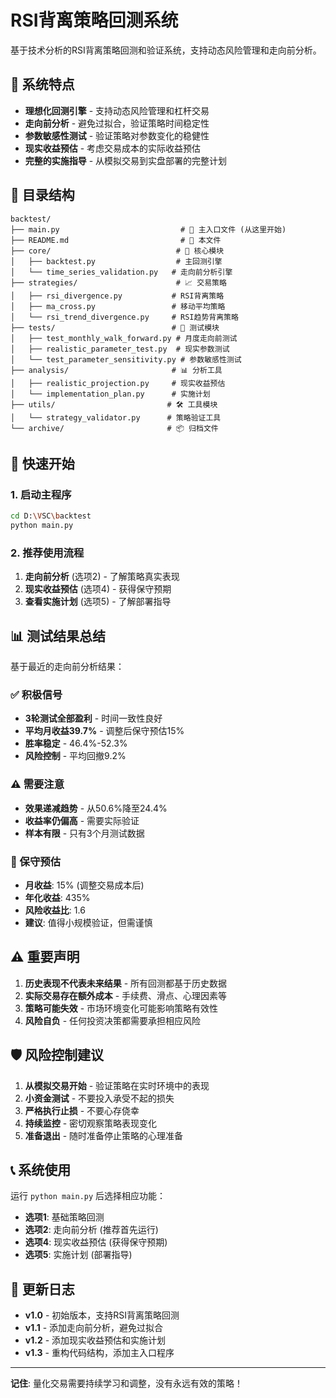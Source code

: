 # RSI背离策略回测系统

基于技术分析的RSI背离策略回测和验证系统，支持动态风险管理和走向前分析。

## 🎯 系统特点

- **理想化回测引擎** - 支持动态风险管理和杠杆交易
- **走向前分析** - 避免过拟合，验证策略时间稳定性
- **参数敏感性测试** - 验证策略对参数变化的稳健性
- **现实收益预估** - 考虑交易成本的实际收益预估
- **完整的实施指导** - 从模拟交易到实盘部署的完整计划

## 📁 目录结构

```
backtest/
├── main.py                           # 🚀 主入口文件 (从这里开始)
├── README.md                         # 📖 本文件
├── core/                            # 🔧 核心模块
│   ├── backtest.py                  # 主回测引擎
│   └── time_series_validation.py   # 走向前分析引擎
├── strategies/                      # 📈 交易策略
│   ├── rsi_divergence.py           # RSI背离策略
│   ├── ma_cross.py                 # 移动平均策略  
│   └── rsi_trend_divergence.py     # RSI趋势背离策略
├── tests/                          # 🧪 测试模块
│   ├── test_monthly_walk_forward.py # 月度走向前测试
│   ├── realistic_parameter_test.py  # 现实参数测试
│   └── test_parameter_sensitivity.py # 参数敏感性测试
├── analysis/                       # 📊 分析工具
│   ├── realistic_projection.py     # 现实收益预估
│   └── implementation_plan.py      # 实施计划
├── utils/                         # 🛠️ 工具模块
│   └── strategy_validator.py      # 策略验证工具
└── archive/                       # 📦 归档文件
```

## 🚀 快速开始

### 1. 启动主程序
```bash
cd D:\VSC\backtest
python main.py
```

### 2. 推荐使用流程
1. **走向前分析** (选项2) - 了解策略真实表现
2. **现实收益预估** (选项4) - 获得保守预期
3. **查看实施计划** (选项5) - 了解部署指导

## 📊 测试结果总结

基于最近的走向前分析结果：

### ✅ 积极信号
- **3轮测试全部盈利** - 时间一致性良好
- **平均月收益39.7%** - 调整后保守预估15%
- **胜率稳定** - 46.4%-52.3%
- **风险控制** - 平均回撤9.2%

### ⚠️ 需要注意
- **效果递减趋势** - 从50.6%降至24.4%
- **收益率仍偏高** - 需要实际验证
- **样本有限** - 只有3个月测试数据

### 🎯 保守预估
- **月收益**: 15% (调整交易成本后)
- **年化收益**: 435%
- **风险收益比**: 1.6
- **建议**: 值得小规模验证，但需谨慎

## ⚠️ 重要声明

1. **历史表现不代表未来结果** - 所有回测都基于历史数据
2. **实际交易存在额外成本** - 手续费、滑点、心理因素等
3. **策略可能失效** - 市场环境变化可能影响策略有效性
4. **风险自负** - 任何投资决策都需要承担相应风险

## 🛡️ 风险控制建议

1. **从模拟交易开始** - 验证策略在实时环境中的表现
2. **小资金测试** - 不要投入承受不起的损失
3. **严格执行止损** - 不要心存侥幸
4. **持续监控** - 密切观察策略表现变化
5. **准备退出** - 随时准备停止策略的心理准备

## 📞 系统使用

运行 `python main.py` 后选择相应功能：

- **选项1**: 基础策略回测
- **选项2**: 走向前分析 (推荐首先运行)
- **选项4**: 现实收益预估 (获得保守预期)
- **选项5**: 实施计划 (部署指导)

## 📝 更新日志

- **v1.0** - 初始版本，支持RSI背离策略回测
- **v1.1** - 添加走向前分析，避免过拟合
- **v1.2** - 添加现实收益预估和实施计划
- **v1.3** - 重构代码结构，添加主入口程序

---

**记住**: 量化交易需要持续学习和调整，没有永远有效的策略！